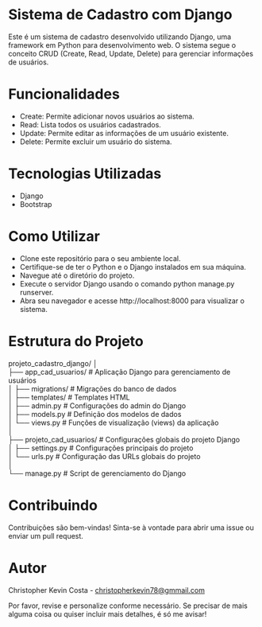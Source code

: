 # **Sistema de Cadastro com Django** 
Este é um sistema de cadastro desenvolvido utilizando Django, uma framework em Python para desenvolvimento web. O sistema segue o conceito CRUD (Create, Read, Update, Delete) para gerenciar informações de usuários.

# **Funcionalidades**
* Create: Permite adicionar novos usuários ao sistema.
* Read: Lista todos os usuários cadastrados.
* Update: Permite editar as informações de um usuário existente.
* Delete: Permite excluir um usuário do sistema.

# **Tecnologias Utilizadas**
* Django
* Bootstrap

# **Como Utilizar**
* Clone este repositório para o seu ambiente local.
* Certifique-se de ter o Python e o Django instalados em sua máquina.
* Navegue até o diretório do projeto.
* Execute o servidor Django usando o comando python manage.py runserver.
* Abra seu navegador e acesse http://localhost:8000 para visualizar o sistema.

# **Estrutura do Projeto**

projeto_cadastro_django/
│<br>
├── app_cad_usuarios/       # Aplicação Django para gerenciamento de usuários<br>
│   ├── migrations/         # Migrações do banco de dados<br>
│   ├── templates/          # Templates HTML<br>
│   ├── admin.py            # Configurações do admin do Django<br>
│   ├── models.py           # Definição dos modelos de dados<br>
│   └── views.py            # Funções de visualização (views) da aplicação<br>
│<br>
├── projeto_cad_usuarios/   # Configurações globais do projeto Django<br>
│   ├── settings.py         # Configurações principais do projeto<br>
│   └── urls.py             # Configuração das URLs globais do projeto<br>
│<br>
└── manage.py                # Script de gerenciamento do Django

# **Contribuindo**
Contribuições são bem-vindas! Sinta-se à vontade para abrir uma issue ou enviar um pull request.

# **Autor**
Christopher Kevin Costa - christopherkevin78@gmmail.com

Por favor, revise e personalize conforme necessário. Se precisar de mais alguma coisa ou quiser incluir mais detalhes, é só me avisar!
